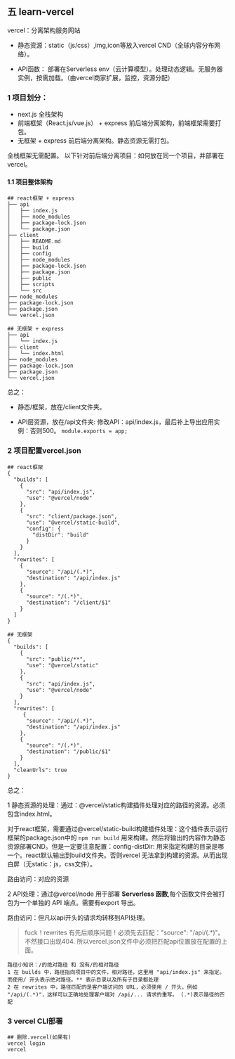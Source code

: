 ## 五 learn-vercel

vercel：分离架构服务网站

- 静态资源：static（js/css）,img,icon等放入vercel CND（全球内容分布网络）。

- API函数： 部署在Serverless env（云计算模型）。处理动态逻辑。无服务器实例，按需加载。（由vercel商家扩展，监控，资源分配）



### 1 项目划分：

- next.js 全栈架构
- 前端框架（React.js/vue.js） + express 前后端分离架构，前端框架需要打包。
- 无框架 + express  前后端分离架构。静态资源无需打包。

全栈框架无需配置。 以下针对前后端分离项目：如何放在同一个项目，并部署在vercel。



#### 1.1  项目整体架构

```apl
## react框架 + express
├── api
│   ├── index.js
│   ├── node_modules
│   ├── package-lock.json
│   └── package.json
├── client
│   ├── README.md
│   ├── build
│   ├── config
│   ├── node_modules
│   ├── package-lock.json
│   ├── package.json
│   ├── public
│   ├── scripts
│   └── src
├── node_modules
├── package-lock.json
├── package.json
└── vercel.json

## 无框架 + express
├── api
│   └── index.js
├── client
│   └── index.html
├── node_modules
├── package-lock.json
├── package.json
└── vercel.json
```

总之： 

- 静态/框架，放在/client文件夹。

- API层资源，放在/api文件夹: 修改API：api/index.js，最后补上导出应用实例：否则500。 ```module.exports = app;```



### 2 项目配置vercel.json

```
## react框架
{
  "builds": [
    {
      "src": "api/index.js",
      "use": "@vercel/node"
    },
    {
      "src": "client/package.json",
      "use": "@vercel/static-build",
      "config": {
        "distDir": "build"
      }
    }
  ],
  "rewrites": [
    {
      "source": "/api/(.*)",
      "destination": "/api/index.js"
    },
    {
      "source": "/(.*)",
      "destination": "/client/$1"
    }
  ]
}

## 无框架
{
  "builds": [
    {
      "src": "public/**",
      "use": "@vercel/static"
    },
    {
      "src": "api/index.js",
      "use": "@vercel/node"
    }
  ],
  "rewrites": [
     {
      "source": "/api/(.*)",
      "destination": "/api/index.js"
    },
    {
      "source": "/(.*)",
      "destination": "/public/$1"
    }
  ],
  "cleanUrls": true
}
```

总之：

1 静态资源的处理：通过：@vercel/static构建插件处理对应的路径的资源。必须包含index.html。

 对于react框架，需要通过@vercel/static-build构建插件处理：这个插件表示运行框架的package.json中的 ```npm run build``` 用来构建。然后将输出的内容作为静态资源部署CND。但是一定要注意配置：config-distDir: 用来指定构建的目录是哪一个。react默认输出到build文件夹。否则vercel 无法拿到构建的资源。从而出现白屏（无static：js，css文件）。

路由访问：对应的资源

2 API处理：通过@vercel/node 用于部署 **Serverless 函数**,每个函数文件会被打包为一个单独的 API 端点。需要有export 导出。

路由访问：但凡以api开头的请求均转移到API处理。



> fuck！rewrites 有先后顺序问题！必须先去匹配："source": "/api/(.*)"。 不然接口出现404. 所以vercel.json文件中必须把匹配api位置放在配置的上面。




```
路径小知识：/的绝对路径 和 没有/的相对路径
1 在 builds 中，路径指向项目中的文件，相对路径，这里用 "api/index.js" 来指定。而使用/ 开头表示绝对路径。** 表示目录以及所有子目录都处理
2 在 rewrites 中，路径匹配的是客户端访问的 URL，必须使用 / 开头，例如 "/api/(.*)"，这样可以正确地处理客户端对 /api/... 请求的重写。 (.*)表示路径的匹配
```



### 3 vercel CLI部署

```
## 删除.vercel(如果有)
vercel login
vercel
```
